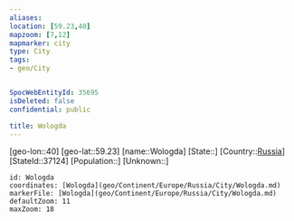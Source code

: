 ```yaml
---
aliases: 
location: [59.23,40]
mapzoom: [7,12] 
mapmarker: city 
type: City
tags:
- geo/City


SpocWebEntityId: 35695
isDeleted: false
confidential: public

title: Wologda
---
```

[geo-lon::40]
[geo-lat::59.23]
[name::Wologda]
[State::]
[Country::[Russia](geo/Continent/Europe/Russia.md)]
[StateId::37124]
[Population::]
[Unknown::]


```leaflet
id: Wologda
coordinates: [Wologda](geo/Continent/Europe/Russia/City/Wologda.md)
markerFile: [Wologda](geo/Continent/Europe/Russia/City/Wologda.md)
defaultZoom: 11 
maxZoom: 18
```


